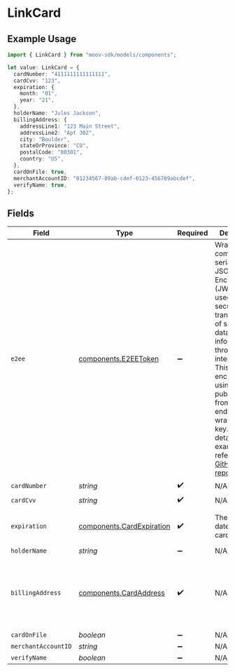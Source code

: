 # LinkCard

## Example Usage

```typescript
import { LinkCard } from "moov-sdk/models/components";

let value: LinkCard = {
  cardNumber: "4111111111111111",
  cardCvv: "123",
  expiration: {
    month: "01",
    year: "21",
  },
  holderName: "Jules Jackson",
  billingAddress: {
    addressLine1: "123 Main Street",
    addressLine2: "Apt 302",
    city: "Boulder",
    stateOrProvince: "CO",
    postalCode: "80301",
    country: "US",
  },
  cardOnFile: true,
  merchantAccountID: "01234567-89ab-cdef-0123-456789abcdef",
  verifyName: true,
};
```

## Fields

| Field                                                                                                                                                                                                                                                                                                                                                                                                                                                                                                                                                                                                                   | Type                                                                                                                                                                                                                                                                                                                                                                                                                                                                                                                                                                                                                    | Required                                                                                                                                                                                                                                                                                                                                                                                                                                                                                                                                                                                                                | Description                                                                                                                                                                                                                                                                                                                                                                                                                                                                                                                                                                                                             | Example                                                                                                                                                                                                                                                                                                                                                                                                                                                                                                                                                                                                                 |
| ----------------------------------------------------------------------------------------------------------------------------------------------------------------------------------------------------------------------------------------------------------------------------------------------------------------------------------------------------------------------------------------------------------------------------------------------------------------------------------------------------------------------------------------------------------------------------------------------------------------------- | ----------------------------------------------------------------------------------------------------------------------------------------------------------------------------------------------------------------------------------------------------------------------------------------------------------------------------------------------------------------------------------------------------------------------------------------------------------------------------------------------------------------------------------------------------------------------------------------------------------------------- | ----------------------------------------------------------------------------------------------------------------------------------------------------------------------------------------------------------------------------------------------------------------------------------------------------------------------------------------------------------------------------------------------------------------------------------------------------------------------------------------------------------------------------------------------------------------------------------------------------------------------- | ----------------------------------------------------------------------------------------------------------------------------------------------------------------------------------------------------------------------------------------------------------------------------------------------------------------------------------------------------------------------------------------------------------------------------------------------------------------------------------------------------------------------------------------------------------------------------------------------------------------------- | ----------------------------------------------------------------------------------------------------------------------------------------------------------------------------------------------------------------------------------------------------------------------------------------------------------------------------------------------------------------------------------------------------------------------------------------------------------------------------------------------------------------------------------------------------------------------------------------------------------------------- |
| `e2ee`                                                                                                                                                                                                                                                                                                                                                                                                                                                                                                                                                                                                                  | [components.E2EEToken](../../models/components/e2eetoken.md)                                                                                                                                                                                                                                                                                                                                                                                                                                                                                                                                                            | :heavy_minus_sign:                                                                                                                                                                                                                                                                                                                                                                                                                                                                                                                                                                                                      | Wraps a compact-serialized JSON Web Encryption (JWE) token used for secure transmission of sensitive data (e.g., PCI information) through intermediaries. <br/>This token is encrypted using the public key from /end-to-end-keys and wraps an AES key. For details and examples, refer to our <br/>[GitHub repository](https://github.com/moovfinancial/moov-go/blob/main/examples/e2ee/e2ee_test.go).                                                                                                                                                                                                                 | {<br/>"token": "eyJhbGciOiJFQ0RILUVTK0EyNTZLVyIsImVuYyI6IkEyNTZHQ00iLCJlcGsiOnsia3R5IjoiRUMiLCJjcnYiOiJQLTUyMSIsIngiOiJBS0NYVDM1WVdvTm8wbzExNy1SU0dqUGg3alN1NjFmLUhnYkx1dW0xVG1ueTRlcW5yX2hyU0hpY0w1d3gwODRCWDBRZjVTdEtkRUoydzY2ZUJqWHprRV9OIiwieSI6IkFIMEJfT2RaYTQtbG43dGJ4M3VBdlc1NDNQRE9HUXBCTDloRFFNWjlTQXNfOW05UWN3dnhRd1hrb1VrM3VzT1FnVV9ySVFrNFRoZ1NTUzV4UlhKcm5ZaTkifSwia2lkIjoiYmRvV3pLekpKUGw0TVFIaENDa05WYTZlZ1dmYi02V1haSjZKTFZqQ0hWMD0ifQ.HalyoHsfufBJEODd2lD9ThQvvVWw3b2kgWDLHGxmHhMv8rODyLL_Ug.rpQP178t8Ed_pUU2.Sn9UFeVoegAxiMUv11q7l3M0y9YHSLYi2n_JB7n7Pc777_47-icfaxstJemT0IC81w.akkq1EBxzWkBr4vEomSpWA"<br/>} |
| `cardNumber`                                                                                                                                                                                                                                                                                                                                                                                                                                                                                                                                                                                                            | *string*                                                                                                                                                                                                                                                                                                                                                                                                                                                                                                                                                                                                                | :heavy_check_mark:                                                                                                                                                                                                                                                                                                                                                                                                                                                                                                                                                                                                      | N/A                                                                                                                                                                                                                                                                                                                                                                                                                                                                                                                                                                                                                     |                                                                                                                                                                                                                                                                                                                                                                                                                                                                                                                                                                                                                         |
| `cardCvv`                                                                                                                                                                                                                                                                                                                                                                                                                                                                                                                                                                                                               | *string*                                                                                                                                                                                                                                                                                                                                                                                                                                                                                                                                                                                                                | :heavy_check_mark:                                                                                                                                                                                                                                                                                                                                                                                                                                                                                                                                                                                                      | N/A                                                                                                                                                                                                                                                                                                                                                                                                                                                                                                                                                                                                                     |                                                                                                                                                                                                                                                                                                                                                                                                                                                                                                                                                                                                                         |
| `expiration`                                                                                                                                                                                                                                                                                                                                                                                                                                                                                                                                                                                                            | [components.CardExpiration](../../models/components/cardexpiration.md)                                                                                                                                                                                                                                                                                                                                                                                                                                                                                                                                                  | :heavy_check_mark:                                                                                                                                                                                                                                                                                                                                                                                                                                                                                                                                                                                                      | The expiration date of the card or token.                                                                                                                                                                                                                                                                                                                                                                                                                                                                                                                                                                               | {<br/>"month": "01",<br/>"year": "21"<br/>}                                                                                                                                                                                                                                                                                                                                                                                                                                                                                                                                                                             |
| `holderName`                                                                                                                                                                                                                                                                                                                                                                                                                                                                                                                                                                                                            | *string*                                                                                                                                                                                                                                                                                                                                                                                                                                                                                                                                                                                                                | :heavy_minus_sign:                                                                                                                                                                                                                                                                                                                                                                                                                                                                                                                                                                                                      | N/A                                                                                                                                                                                                                                                                                                                                                                                                                                                                                                                                                                                                                     |                                                                                                                                                                                                                                                                                                                                                                                                                                                                                                                                                                                                                         |
| `billingAddress`                                                                                                                                                                                                                                                                                                                                                                                                                                                                                                                                                                                                        | [components.CardAddress](../../models/components/cardaddress.md)                                                                                                                                                                                                                                                                                                                                                                                                                                                                                                                                                        | :heavy_check_mark:                                                                                                                                                                                                                                                                                                                                                                                                                                                                                                                                                                                                      | N/A                                                                                                                                                                                                                                                                                                                                                                                                                                                                                                                                                                                                                     | {<br/>"addressLine1": "123 Main Street",<br/>"addressLine2": "Apt 302",<br/>"city": "Boulder",<br/>"stateOrProvince": "CO",<br/>"postalCode": "80301",<br/>"country": "US"<br/>}                                                                                                                                                                                                                                                                                                                                                                                                                                        |
| `cardOnFile`                                                                                                                                                                                                                                                                                                                                                                                                                                                                                                                                                                                                            | *boolean*                                                                                                                                                                                                                                                                                                                                                                                                                                                                                                                                                                                                               | :heavy_minus_sign:                                                                                                                                                                                                                                                                                                                                                                                                                                                                                                                                                                                                      | N/A                                                                                                                                                                                                                                                                                                                                                                                                                                                                                                                                                                                                                     |                                                                                                                                                                                                                                                                                                                                                                                                                                                                                                                                                                                                                         |
| `merchantAccountID`                                                                                                                                                                                                                                                                                                                                                                                                                                                                                                                                                                                                     | *string*                                                                                                                                                                                                                                                                                                                                                                                                                                                                                                                                                                                                                | :heavy_minus_sign:                                                                                                                                                                                                                                                                                                                                                                                                                                                                                                                                                                                                      | N/A                                                                                                                                                                                                                                                                                                                                                                                                                                                                                                                                                                                                                     |                                                                                                                                                                                                                                                                                                                                                                                                                                                                                                                                                                                                                         |
| `verifyName`                                                                                                                                                                                                                                                                                                                                                                                                                                                                                                                                                                                                            | *boolean*                                                                                                                                                                                                                                                                                                                                                                                                                                                                                                                                                                                                               | :heavy_minus_sign:                                                                                                                                                                                                                                                                                                                                                                                                                                                                                                                                                                                                      | N/A                                                                                                                                                                                                                                                                                                                                                                                                                                                                                                                                                                                                                     |                                                                                                                                                                                                                                                                                                                                                                                                                                                                                                                                                                                                                         |